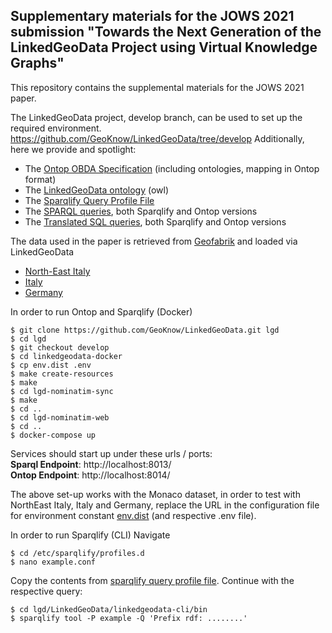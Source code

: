 Supplementary materials for the JOWS 2021 submission "Towards the Next Generation of the LinkedGeoData Project using Virtual Knowledge Graphs"
--------------------------------------------------------------------------------------------------

This repository contains the supplemental materials for the JOWS 2021 paper.

The LinkedGeoData project, develop branch, can be used to set up the required environment.
https://github.com/GeoKnow/LinkedGeoData/tree/develop
Additionally, here we provide and spotlight:

[//]: # (TODO: Use the link to the specific date rather than latest)
[//]: # (TODO: Add all the files, or keep queries with different location in same file?)
- The [Ontop OBDA Specification](https://github.com/GeoKnow/LinkedGeoData/blob/develop/linkedgeodata-docker/lgd-ontop-web/lgd.obda) (including ontologies, mapping in Ontop format)
- The [LinkedGeoData ontology](https://github.com/GeoKnow/LinkedGeoData/blob/develop/linkedgeodata-docker/lgd-ontop-web/lgd.owl) (owl)
- The [Sparqlify Query Profile File](sparqlify%20profile%20files)
- The [SPARQL queries](SPARQL%20queries), both Sparqlify and Ontop versions
- The [Translated SQL queries](translated%20SQL%20queries), both Sparqlify and Ontop versions

The data used in the paper is retrieved from [Geofabrik](http://download.geofabrik.de/) and loaded via LinkedGeoData
- [North-East Italy](http://download.geofabrik.de/europe/italy/nord-est-latest.osm.pbf)
- [Italy](http://download.geofabrik.de/europe/italy-latest.osm.pbf)
- [Germany](http://download.geofabrik.de/europe/germany-latest.osm.pbf)


In order to run Ontop and Sparqlify (Docker)
```
$ git clone https://github.com/GeoKnow/LinkedGeoData.git lgd
$ cd lgd
$ git checkout develop
$ cd linkedgeodata-docker
$ cp env.dist .env
$ make create-resources
$ make
$ cd lgd-nominatim-sync
$ make
$ cd ..
$ cd lgd-nominatim-web
$ cd ..
$ docker-compose up
```
Services should start up under these urls / ports:  
**Sparql Endpoint**: http://localhost:8013/  
**Ontop Endpoint**: http://localhost:8014/

The above set-up works with the Monaco dataset, in order to test with 
NorthEast Italy, Italy and Germany, replace the URL in the configuration
file for environment constant [env.dist](https://github.com/GeoKnow/LinkedGeoData/blob/develop/linkedgeodata-docker/env.dist) 
(and respective .env file). 

[//]: # (TODO: Restate the steps to install LGD debian or just Sparqlify in the case of CLI?)
[//]: # (TODO: Test again Docker for Sparqlify! In case of further issues continue with CLI)
In order to run Sparqlify (CLI)
Navigate
```
$ cd /etc/sparqlify/profiles.d
$ nano example.conf
```
Copy the contents from [sparqlify query profile file](https://github.com/ontop/ontop-examples/blob/master/jows-2021/sparqlify%20profile%20file/lgd_example.conf).
Continue with the respective query:
```
$ cd lgd/LinkedGeoData/linkedgeodata-cli/bin
$ sparqlify tool -P example -Q 'Prefix rdf: ........'
```
